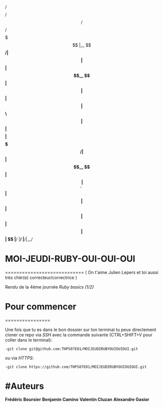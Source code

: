  /$$$$$$$$ /$$   /$$ /$$$$$$$ 
|__  $$__/| $$  | $$| $$__  $$
   | $$   | $$  | $$| $$  \ $$
   | $$   | $$$$$$$$| $$$$$$$/
   | $$   | $$__  $$| $$____/ 
   | $$   | $$  | $$| $$ 
   | $$   | $$  | $$| $$ 
   |__/   |__/  |__/|__/ 
                              
# MOI-JEUDI-RUBY-OUI-OUI-OUI
============================
( On t'aime Julien Lepers et toi aussi très chèr(e) correcteur/correctrice )

Rendu de la 4éme journée *Ruby basics (1/2)*

# Pour commencer
================

Une fois que tu es dans le bon dossier sur ton terminal tu peux directement cloner ce repo
via *SSH* avec la commande suivante (CTRL+SHIFT+V pour coller dans le terminal):

    -git clone git@github.com:THPS07E01/MOIJEUDIRUBYOUIOUIOUI.git

ou via *HTTPS*:
    
    -git clone https://github.com/THPS07E01/MOIJEUDIRUBYOUIOUIOUI.git

#Auteurs
========

**Frédéric Boursier**
**Benjamin Camino**
**Valentin Cluzan**
**Alexandre Gasior**
